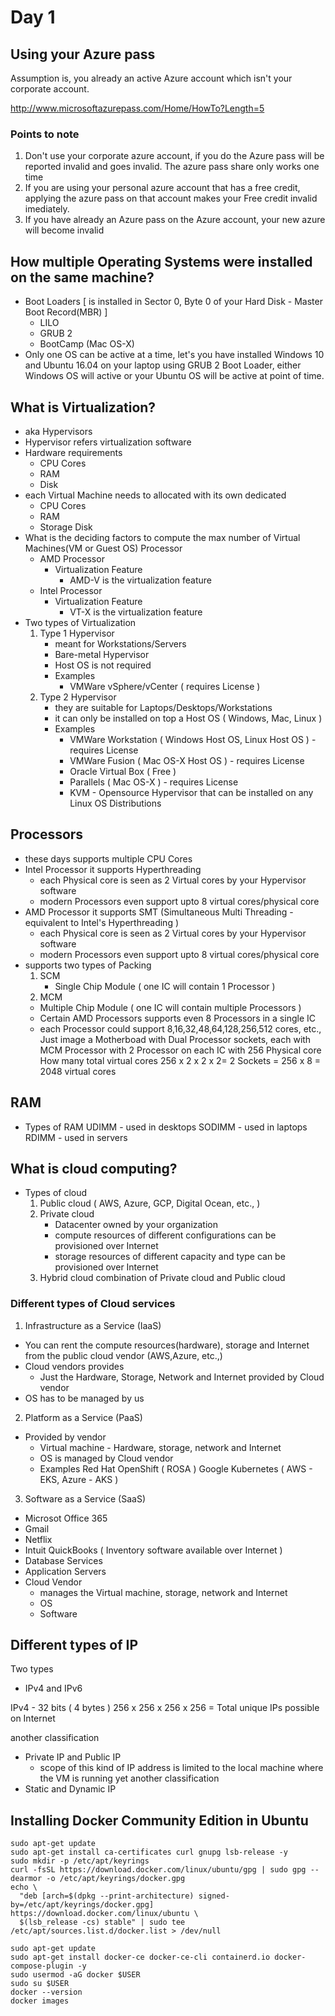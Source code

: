 # Day 1

## Using your Azure pass

Assumption is, you already an active Azure account which isn't your corporate account.

http://www.microsoftazurepass.com/Home/HowTo?Length=5

### Points to note
1. Don't use your corporate azure account, if you do the Azure pass will be reported invalid and goes invalid. The azure pass share only works one time
2. If you are using your personal azure account that has a free credit, applying the azure pass on that account makes your Free credit invalid imediately.
3. If you have already an Azure pass on the Azure account, your new azure will become invalid

## How multiple Operating Systems were installed on the same machine?
- Boot Loaders [ is installed in Sector 0, Byte 0 of your Hard Disk - Master Boot Record(MBR) ]
  - LILO
  - GRUB 2
  - BootCamp (Mac OS-X)
- Only one OS can be active at a time, let's you have installed Windows 10 and Ubuntu 16.04 on your laptop using GRUB 2 Boot Loader, either Windows OS will active or your Ubuntu OS will be active at point of time.

## What is Virtualization?
- aka Hypervisors 
- Hypervisor refers virtualization software
- Hardware requirements
  - CPU Cores
  - RAM
  - Disk
- each Virtual Machine needs to allocated with its own dedicated
  - CPU Cores
  - RAM
  - Storage Disk
- What is the deciding factors to compute the max number of Virtual Machines(VM or Guest OS)
  Processor
  - AMD Processor
    - Virtualization Feature
      - AMD-V is the virtualization feature
  - Intel Processor
    - Virtualization Feature
      - VT-X is the virtualization feature
- Two types of Virtualization
  1. Type 1 Hypervisor
     - meant for Workstations/Servers 
     - Bare-metal Hypervisor
     - Host OS is not required
     - Examples
       - VMWare vSphere/vCenter ( requires License )
  2. Type 2 Hypervisor
     - they are suitable for Laptops/Desktops/Workstations
     - it can only be installed on top a Host OS ( Windows, Mac, Linux )
     - Examples
       - VMWare Workstation ( Windows Host OS, Linux Host OS ) - requires License
       - VMWare Fusion ( Mac OS-X Host OS ) - requires License
       - Oracle Virtual Box ( Free )
       - Parallels ( Mac OS-X ) - requires License
       - KVM - Opensource Hypervisor that can be installed on any Linux OS Distributions

## Processors
- these days supports multiple CPU Cores
- Intel Processor it supports Hyperthreading
  - each Physical core is seen as 2 Virtual cores by your Hypervisor software
  - modern Processors even support upto 8 virtual cores/physical core
- AMD Processor it supports SMT (Simultaneous Multi Threading - equivalent to Intel's Hyperthreading )
  - each Physical core is seen as 2 Virtual cores by your Hypervisor software
  - modern Processors even support upto 8 virtual cores/physical core
- supports two types of Packing
  1. SCM
     - Single Chip Module ( one IC will contain 1 Processor )
  2. MCM
    - Multiple Chip Module ( one IC will contain multiple Processors )
    - Certain AMD Processors supports even 8 Processors in a single IC
    - each Processor could support 8,16,32,48,64,128,256,512 cores, etc.,
  Just image a Motherboad with Dual Processor sockets, each with MCM Processor with 2 Processor on each IC with 256 Physical core
  How many total virtual cores  256 x 2 x 2 x 2= 2 Sockets = 256 x 8 = 2048 virtual cores  

## RAM 
- Types of RAM
  UDIMM - used in desktops
  SODIMM - used in laptops
  RDIMM - used in servers
 
 ## What is cloud computing?
 - Types of cloud
   1. Public cloud ( AWS, Azure, GCP, Digital Ocean, etc., )
   2. Private cloud 
      - Datacenter owned by your organization
      - compute resources of different configurations can be provisioned over Internet
      - storage resources of different capacity and type can be provisioned over Internet
   3. Hybrid cloud
      combination of Private cloud and Public cloud
      
 ### Different types of Cloud services
 1. Infrastructure as a Service (IaaS)
 - You can rent the compute resources(hardware), storage and Internet from the public cloud vendor (AWS,Azure, etc.,)
 - Cloud vendors provides 
   - Just the Hardware, Storage, Network and Internet provided by Cloud vendor
 - OS has to be managed by us
 
 2. Platform as a Service (PaaS)
 - Provided by vendor
   - Virtual machine - Hardware, storage, network and Internet
   - OS is managed by Cloud vendor
   - Examples
     Red Hat OpenShift ( ROSA )
     Google Kubernetes ( AWS - EKS, Azure - AKS )
     
 3. Software as a Service (SaaS)
 - Microsot Office 365
 - Gmail
 - Netflix
 - Intuit QuickBooks ( Inventory software available over Internet )
 - Database Services
 - Application Servers
 - Cloud Vendor
   - manages the Virtual machine, storage, network and Internet
   - OS 
   - Software

## Different types of IP
Two types
- IPv4 and IPv6

IPv4 - 32 bits ( 4 bytes )
256 x 256 x 256 x 256 = Total unique IPs possible on Internet

another classification
- Private IP and Public IP
  - scope of this kind of IP address is limited to the local machine where the VM is running
yet another classification
- Static and Dynamic IP

## Installing Docker Community Edition in Ubuntu
```
sudo apt-get update
sudo apt-get install ca-certificates curl gnupg lsb-release -y
sudo mkdir -p /etc/apt/keyrings
curl -fsSL https://download.docker.com/linux/ubuntu/gpg | sudo gpg --dearmor -o /etc/apt/keyrings/docker.gpg
echo \
  "deb [arch=$(dpkg --print-architecture) signed-by=/etc/apt/keyrings/docker.gpg] https://download.docker.com/linux/ubuntu \
  $(lsb_release -cs) stable" | sudo tee /etc/apt/sources.list.d/docker.list > /dev/null

sudo apt-get update
sudo apt-get install docker-ce docker-ce-cli containerd.io docker-compose-plugin -y
sudo usermod -aG docker $USER
sudo su $USER
docker --version
docker images
```
